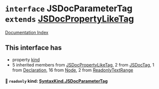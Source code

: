 # `interface` JSDocParameterTag `extends` [JSDocPropertyLikeTag](../interface.JSDocPropertyLikeTag/README.md)

[Documentation Index](../README.md)

## This interface has

- property [kind](#-readonly-kind-syntaxkindjsdocparametertag)
- 5 inherited members from [JSDocPropertyLikeTag](../interface.JSDocPropertyLikeTag/README.md), 2 from [JSDocTag](../interface.JSDocTag/README.md), 1 from [Declaration](../interface.Declaration/README.md), 16 from [Node](../interface.Node/README.md), 2 from [ReadonlyTextRange](../interface.ReadonlyTextRange/README.md)


#### 📄 `readonly` kind: [SyntaxKind.JSDocParameterTag](../enum.SyntaxKind/README.md#jsdocparametertag--342)



